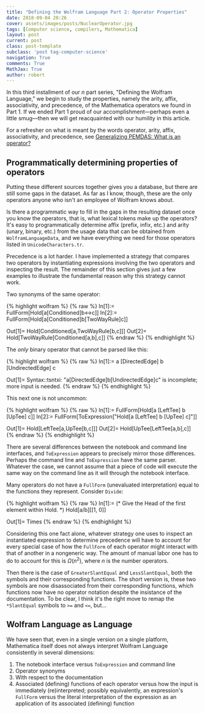 ```yaml
---
title: "Defining the Wolfram Language Part 2: Operator Properties"
date: 2018-09-04 20:26
cover: assets/images/posts/NuclearOperator.jpg
tags: [Computer science, compilers, Mathematica]
layout: post
current: post
class: post-template
subclass: 'post tag-computer-science'
navigation: True
comments: True
MathJax: True
author: robert
---
```


In this third installment of our *n* part series, "Defining the Wolfram Language," we begin to study the properties, namely the arity, affix, associativity, and precedence, of the Mathematica operators we found in Part 1. If we ended Part 1 proud of our accomplishment—perhaps even a little smug—then we will get reacquainted with our humility in this article.<!--more--> 

For a refresher on what is meant by the words operator, arity, affix, associativity, and precedence, see [Generalizing PEMDAS: What is an operator?](generalizing-pemdas-what-is-an-operator)

## Programmatically determining properties of operators

Putting these different sources together gives you a database, but there are still some gaps in the dataset. As far as I know, though, these are the only operators anyone who isn't an employee of Wolfram knows about. 

Is there a programmatic way to fill in the gaps in the resulting dataset once you know the operators, that is, what lexical tokens make up the operators? It's easy to programmatically determine affix (prefix, infix, etc.) and arity (unary, binary, etc.) from the usage data that can be obtained from `WolframLanguageData`, and we have everything we need for those operators listed in `UnicodeCharacters.tr`. 

Precedence is a lot harder. I have implemented a strategy that compares two operators by instantiating expressions involving the two operators and inspecting the result. The remainder of this section gives just a few examples to illustrate the fundamental reason why this strategy cannot work.

Two synonyms of the same operator:

{% highlight wolfram %}
{% raw %}
In[1]:= FullForm[Hold[a\[Conditioned]b<->c]]
In[2]:= FullForm[Hold[a\[Conditioned]b\[TwoWayRule]c]]

Out[1]= Hold[Conditioned[a,TwoWayRule[b,c]]]
Out[2]= Hold[TwoWayRule[Conditioned[a,b],c]]
{% endraw %}
{% endhighlight %}

The *only* binary operator that cannot be parsed like this:

{% highlight wolfram %}
{% raw %}
In[1]:= a \[DirectedEdge] b \[UndirectedEdge] c
    
Out[1]= Syntax::tsntxi: "a\[DirectedEdge]b\[UndirectedEdge]c" is incomplete; more input is needed.
{% endraw %}
{% endhighlight %}


This next one is not uncommon:

{% highlight wolfram %}
{% raw %}
In[1]:= FullForm[Hold[a \[LeftTee] b \[UpTee] c]]
In[2]:= FullForm[ToExpression["Hold[a \[LeftTee] b \[UpTee] c]"]]
    
Out[1]= Hold[LeftTee[a,UpTee[b,c]]]
Out[2]= Hold[UpTee[LeftTee[a,b],c]]
{% endraw %}
{% endhighlight %}

There are several differences between the notebook and command line interfaces, and `ToExpression` appears to precisely mirror those differences. Perhaps the command line and `ToExpression` have the same parser. Whatever the case, we cannot assume that a piece of code will execute the same way on the command line as it will through the notebook interface.

Many operators do not have a `FullForm` (unevaluated interpretation) equal to the functions they represent. Consider `Divide`:

{% highlight wolfram %}
{% raw %}
In[1]:= (* Give the Head of the first element within Hold. *)
        Hold[a/b][[1, 0]]
    
Out[1]= Times
{% endraw %}
{% endhighlight %}

Considering this one fact alone, whatever strategy one uses to inspect an instantiated expression to determine precedence will have to account for every special case of how the `FullForm` of each operator might interact with that of another in a nongeneric way. The amount of manual labor one has to do to account for this is $Ω(n^2)$, where $n$ is the number operators.

Then there is the case of `GreaterSlantEqual` and `LessSlantEqual`, both the symbols and their corresponding functions. The short version is, these two symbols are now disassociated from their corresponding functions, which functions now have no operator notation despite the insistance of the documentation. To be clear, I think it's the right move to remap the `*SlantEqual` symbols to `>=` and `<=`, but...  

## Wolfram Language as Language

We have seen that, even in a single version on a single platform, Mathematica itself does not always interpret Wolfram Language consistently in several dimensions:

1. The notebook interface versus `ToExpression` and command line
2. Operator synonyms
3. With respect to the documentation
4. Associated (defining) functions of each operator versus how the input is immediately (re)interpreted; possibly equivalently, an expression's `FullForm` versus the literal interpretation of the expression as an application of its associated (defining) function

